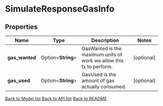 # SimulateResponseGasInfo

## Properties

Name | Type | Description | Notes
------------ | ------------- | ------------- | -------------
**gas_wanted** | Option<**String**> | GasWanted is the maximum units of work we allow this tx to perform. | [optional]
**gas_used** | Option<**String**> | GasUsed is the amount of gas actually consumed. | [optional]

[Back to Model list](../README.md#documentation-for-models) [Back to API list](../README.md#documentation-for-api-endpoints) [Back to README](../README.md)


